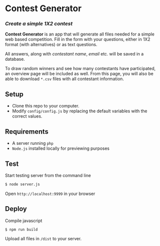 # Contest Generator
### _Create a simple 1X2 contest_
__Contest Generator__ is an app that will generate all files needed for a simple web based competition. Fill in the form with your questions, either in 1X2 format (with alternatives) or as text questions.

All answers, along with _contestant name_, _email_ etc. will be saved in a database.

To draw random winners and see how many contestants have participated, an overview page will be included as well. From this page, you will also be able to download `*.csv` files with all contestant information.

## Setup
* Clone this repo to your computer.
* Modify `config/config.js` by replacing the default variables with the correct values.

## Requirements
* A server running `php`
* `Node.js` installed locally for previewing purposes

## Test
Start testing server from the command line
```bash
$ node server.js
```
Open `http://localhost:9999` in your browser

## Deploy
Compile javascript
```bash
$ npm run build
```
Upload all files in `/dist` to your server.

